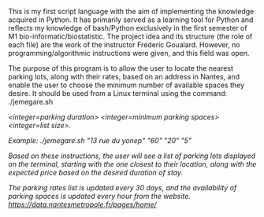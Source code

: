 This is my first script language with the aim of implementing the knowledge acquired in Python. It has primarily served as a learning tool for Python and reflects my knowledge of bash/Python exclusively in the first semester of M1 bio-informatic/biostatistic. The project idea and its structure (the role of each file) are the work of the instructor Frederic Goualard. However, no programming/algorithmic instructions were given, and this field was open.

The purpose of this program is to allow the user to locate the nearest parking lots, along with their rates, based on an address in Nantes, and enable the user to choose the minimum number of available spaces they desire. It should be used from a Linux terminal using the command:
./jemegare.sh <address> <integer=parking duration> <integer=minimum parking spaces> <integer=list size>.

Example: ./jemegare.sh "13 rue du yonep" "60" "20" "5"

Based on these instructions, the user will see a list of parking lots displayed on the terminal, starting with the one closest to their location, along with the expected price based on the desired duration of stay.

The parking rates list is updated every 30 days, and the availability of parking spaces is updated every hour from the website. https://data.nantesmetropole.fr/pages/home/

